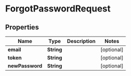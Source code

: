 

# ForgotPasswordRequest

## Properties

Name | Type | Description | Notes
------------ | ------------- | ------------- | -------------
**email** | **String** |  |  [optional]
**token** | **String** |  |  [optional]
**newPassword** | **String** |  |  [optional]



